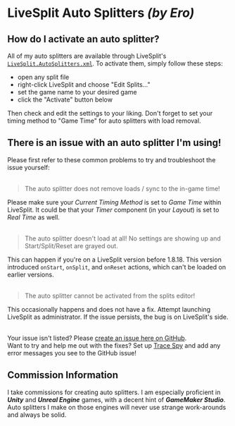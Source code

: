 # LiveSplit Auto Splitters *(by Ero)*
## How do I activate an auto splitter?
All of my auto splitters are available through LiveSplit's [`LiveSplit.AutoSplitters.xml`](https://github.com/LiveSplit/LiveSplit.AutoSplitters/blob/master/LiveSplit.AutoSplitters.xml).
To activate them, simply follow these steps:
* open any split file
* right-click LiveSplit and choose "Edit Splits..."
* set the game name to your desired game
* click the "Activate" button below

Then check and edit the settings to your liking.
Don't forget to set your timing method to "Game Time" for auto splitters with load removal.

## There is an issue with an auto splitter I'm using!
Please first refer to these common problems to try and troubleshoot the issue yourself:  
<br/>

> The auto splitter does not remove loads / sync to the in-game time!

Please make sure your *Current Timing Method* is set to *Game Time* within LiveSplit. It could be that your *Timer* component (in your *Layout*) is set to *Real Time* as well.  
<br/>

> The auto splitter doesn't load at all! No settings are showing up and Start/Split/Reset are grayed out.

This can happen if you're on a LiveSplit version before 1.8.18. This version introduced `onStart`, `onSplit`, and `onReset` actions, which can't be loaded on earlier versions.  
<br/>

> The auto splitter cannot be activated from the splits editor!

This occasionally happens and does not have a fix. Attempt launching LiveSplit as administrator. If the issue persists, the bug is on LiveSplit's side.  
<br/>

Your issue isn't listed? Please [create an issue here on GitHub](https://github.com/just-ero/asl/issues/new/choose).  
Want to try and help me out with the fixes? Set up [Trace Spy](https://gist.github.com/just-ero/1e3b784fa63059f04f8dd2810dfa8f13) and add any error messages you see to the GitHub issue!

## Commission Information
I take commissions for creating auto splitters. I am especially proficient in ***Unity*** and ***Unreal Engine*** games, with a decent hint of ***GameMaker Studio***. Auto splitters I make on those engines will never use strange work-arounds and always be solid.

